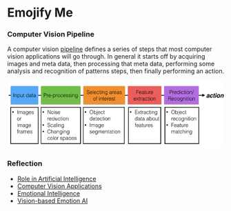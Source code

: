 # Emojify Me

### Computer Vision Pipeline

A computer vision [pipeline](https://www.youtube.com/watch?v=64hFcqhnNow&feature=emb_logo)
defines a series of steps that most computer vision applications will go
through. In general it starts off by acquiring images and meta data,
then processing that meta data, performing some analysis and recognition
of patterns steps, then finally performing an action.

<p align="center">
    <img src="/resources/pipeline.png" data-canonical-src="/images/pipeline.png" width="533" height="156" />
</p>

### Reflection

* [Role in Artificial Intelligence](https://www.youtube.com/watch?time_continue=5&v=xm1TXnNe5Pw&feature=emb_logo)
* [Computer Vision Applications](https://www.youtube.com/watch?v=aFJKp2NltCY&feature=emb_logo)
* [Emotional Intelligence](https://www.youtube.com/watch?v=D_LzJsJH5qk&feature=emb_logo)
* [Vision-based Emotion AI](https://www.youtube.com/watch?time_continue=4&v=7nKKWWn1sAc&feature=emb_logo)


